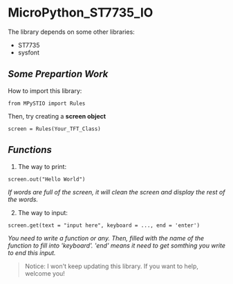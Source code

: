 # MicroPython_ST7735_IO

The library depends on some other libraries:
- ST7735
- sysfont

## *Some Prepartion Work*
How to import this library:

```from MPySTIO import Rules```

Then, try creating a **screen object**

```screen = Rules(Your_TFT_Class)```

## *Functions*

1. The way to print:

```screen.out("Hello World")```

*If words are full of the screen, it will clean the screen and display the rest of the words.*

2. The way to input:

```screen.get(text = "input here", keyboard = ..., end = 'enter')```

*You need to write a function or any. Then, filled with the name of the function to fill into 'keyboard'.*
*'end' means it need to get somthing you write to end this input.*

> Notice: I won't keep updating this library. If you want to help, welcome you!
